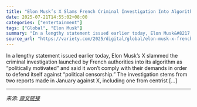 ```yaml
---
title: "Elon Musk’s X Slams French Criminal Investigation Into Algorithm as ‘Politically Motivated’"
date: 2025-07-21T14:55:02+08:00
categories: ["entertainment"]
tags: ["Global", "Elon Musk"]
summary: "In a lengthy statement issued earlier today, Elon Musk&#8217;s X slammed the criminal investigation launched by French authorities into its algorithm as &#8220;politically motivated&#8221; and said it"
source_url: "https://variety.com/2025/digital/global/elon-musk-x-french-criminal-investigation-algorithm-1236465796/"
---
```


In a lengthy statement issued earlier today, Elon Musk&#8217;s X slammed the criminal investigation launched by French authorities into its algorithm as &#8220;politically motivated&#8221; and said it won&#8217;t comply with their demands in order to defend itself against &#8220;political censorship.&#8221; The investigation stems from two reports made in January against X, including one from centrist [&#8230;]

---

*来源: [原文链接](https://variety.com/2025/digital/global/elon-musk-x-french-criminal-investigation-algorithm-1236465796/)*
